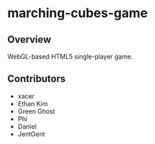 # marching-cubes-game

## Overview

WebGL-based HTML5 single-player game.

## Contributors
 - xacer
 - Ethan Kim
 - Green Ghost
 - Phi
 - Daniel
 - JentGent


